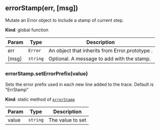 <a name="errorStamp"></a>

## errorStamp(err, [msg])
Mutate an Error object to include a stamp of current step.

**Kind**: global function  

| Param | Type | Description |
| --- | --- | --- |
| err | <code>Error</code> | An object that inherits from Error.prototype . |
| [msg] | <code>string</code> | Optional. A message to add with the stamp. |

<a name="errorStamp.setErrorPrefix"></a>

### errorStamp.setErrorPrefix(value)
Sets the error prefix used in each new line added to the trace. Default is "ErrStamp"

**Kind**: static method of <code>[errorStamp](#errorStamp)</code>  

| Param | Type | Description |
| --- | --- | --- |
| value | <code>string</code> | The value to set |

